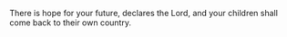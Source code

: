 There is hope for your future, declares the Lord, and your children shall come back to their own country.
